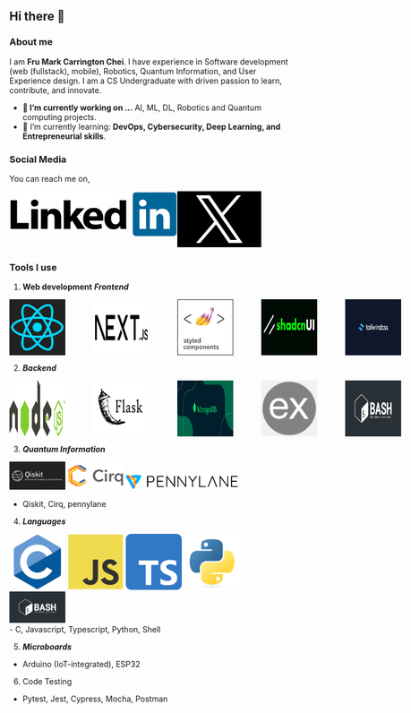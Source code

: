 ## Hi there 👋

### About me

I am **Fru Mark Carrington Chei**. I have experience in Software development (web (fullstack), mobile), Robotics, Quantum Information, and User Experience design. I am a CS Undergraduate with driven passion to learn, contribute, and innovate.

- **🔭 I’m currently working on ...** AI, ML, DL, Robotics and Quantum computing projects.
- 🌱 I’m currently learning: **DevOps, Cybersecurity, Deep Learning, and Entrepreneurial skills**.

### Social Media

You can reach me on,

<div style="display: flex; gap: 100;">
<a href="https://www.linkedin.com/in/markcarrington-mtc2022/"><img src="https://github.com/carrington-115/carrington-115/blob/main/images/linkedin.svg.png" width="300" height="auto" /></a>    <a href="https://x.com/FruChei"><img src="https://github.com/carrington-115/carrington-115/blob/main/images/x.jpeg" width="150" height="auto" /></a>
</div>

### Tools I use

1. **Web development**
   **_Frontend_**

<div style="display: flex; gap: 50px">
<img src="https://github.com/carrington-115/carrington-115/blob/main/images/react.jpg" width="100" height="auto">
<img src="https://github.com/carrington-115/carrington-115/blob/main/images/nextjs.png" width="100" height="auto">
<img src="https://github.com/carrington-115/carrington-115/blob/main/images/styled-components.png" width="100" height="auto">
<img src="https://github.com/carrington-115/carrington-115/blob/main/images/shadcnui.jpg" width="100" height="auto">
<img src="https://github.com/carrington-115/carrington-115/blob/main/images/tailwindcss.png" width="100" height="auto">
<img src="https://github.com/carrington-115/carrington-115/blob/main/images/bootstrap.jpg" width="100" height="auto">
</div>

2. **_Backend_**
<div style="display: flex; gap: 50px">
<img src="https://github.com/carrington-115/carrington-115/blob/main/images/nodejs.png" width="100" height="auto">
<img src="https://github.com/carrington-115/carrington-115/blob/main/images/flask.png" width="100" height="auto">
<img src="https://github.com/carrington-115/carrington-115/blob/main/images/mongodb.png" width="100" height="auto">
<img src="https://github.com/carrington-115/carrington-115/blob/main/images/expressjs.png" width="100" height="auto">
<img src="https://github.com/carrington-115/carrington-115/blob/main/images/shell.jpg" width="100" height="auto">
<img src="https://github.com/carrington-115/carrington-115/blob/main/images/git.svg" width="100" height="auto">
<img src="https://github.com/carrington-115/carrington-115/blob/main/images/linux.jpg" width="100" height="auto">
<img src="https://github.com/carrington-115/carrington-115/blob/main/images/postgres.svg" width="100" height="auto">
<img src="https://github.com/carrington-115/carrington-115/blob/main/images/heroku.jpg" width="100" height="auto">
<img src="https://github.com/carrington-115/carrington-115/blob/main/images/firebase.png" width="100" height="auto">
</div>

3. **_Quantum Information_**
<div>
<img src="https://github.com/carrington-115/carrington-115/blob/main/images/qiskit.png" width="100" height="auto">
<img src="https://github.com/carrington-115/carrington-115/blob/main/images/cirq.png" width="100" height="auto">
<img src="https://github.com/carrington-115/carrington-115/blob/main/images/pennylane.svg" width="200" height="auto">
</div>

- Qiskit, Cirq, pennylane

4. **_Languages_**

<div>
<img src="https://github.com/carrington-115/carrington-115/blob/main/images/c.svg" width="100" height="auto">
<img src="https://github.com/carrington-115/carrington-115/blob/main/images/javascript.svg" width="100" height="auto">
<img src="https://github.com/carrington-115/carrington-115/blob/main/images/typescript.svg.png" width="100" height="auto">
<img src="https://github.com/carrington-115/carrington-115/blob/main/images/python.svg" width="100" height="auto">
<img src="https://github.com/carrington-115/carrington-115/blob/main/images/shell.jpg" width="100" height="auto">
</div>
- C, Javascript, Typescript, Python, Shell

5. **_Microboards_**

- Arduino (IoT-integrated), ESP32

6. Code Testing

- Pytest, Jest, Cypress, Mocha, Postman

